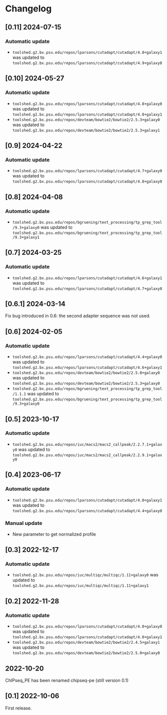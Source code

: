 # Changelog

## [0.11] 2024-07-15

### Automatic update
- `toolshed.g2.bx.psu.edu/repos/lparsons/cutadapt/cutadapt/4.8+galaxy1` was updated to `toolshed.g2.bx.psu.edu/repos/lparsons/cutadapt/cutadapt/4.9+galaxy0`

## [0.10] 2024-05-27

### Automatic update
- `toolshed.g2.bx.psu.edu/repos/lparsons/cutadapt/cutadapt/4.8+galaxy0` was updated to `toolshed.g2.bx.psu.edu/repos/lparsons/cutadapt/cutadapt/4.8+galaxy1`
- `toolshed.g2.bx.psu.edu/repos/devteam/bowtie2/bowtie2/2.5.3+galaxy0` was updated to `toolshed.g2.bx.psu.edu/repos/devteam/bowtie2/bowtie2/2.5.3+galaxy1`

## [0.9] 2024-04-22

### Automatic update
- `toolshed.g2.bx.psu.edu/repos/lparsons/cutadapt/cutadapt/4.7+galaxy0` was updated to `toolshed.g2.bx.psu.edu/repos/lparsons/cutadapt/cutadapt/4.8+galaxy0`

## [0.8] 2024-04-08

### Automatic update
- `toolshed.g2.bx.psu.edu/repos/bgruening/text_processing/tp_grep_tool/9.3+galaxy0` was updated to `toolshed.g2.bx.psu.edu/repos/bgruening/text_processing/tp_grep_tool/9.3+galaxy1`

## [0.7] 2024-03-25

### Automatic update
- `toolshed.g2.bx.psu.edu/repos/lparsons/cutadapt/cutadapt/4.6+galaxy1` was updated to `toolshed.g2.bx.psu.edu/repos/lparsons/cutadapt/cutadapt/4.7+galaxy0`

## [0.6.1] 2024-03-14

Fix bug introduced in 0.6: the second adapter sequence was not used.

## [0.6] 2024-02-05

### Automatic update
- `toolshed.g2.bx.psu.edu/repos/lparsons/cutadapt/cutadapt/4.4+galaxy0` was updated to `toolshed.g2.bx.psu.edu/repos/lparsons/cutadapt/cutadapt/4.6+galaxy1`
- `toolshed.g2.bx.psu.edu/repos/devteam/bowtie2/bowtie2/2.5.0+galaxy0` was updated to `toolshed.g2.bx.psu.edu/repos/devteam/bowtie2/bowtie2/2.5.3+galaxy0`
- `toolshed.g2.bx.psu.edu/repos/bgruening/text_processing/tp_grep_tool/1.1.1` was updated to `toolshed.g2.bx.psu.edu/repos/bgruening/text_processing/tp_grep_tool/9.3+galaxy0`

## [0.5] 2023-10-17

### Automatic update
- `toolshed.g2.bx.psu.edu/repos/iuc/macs2/macs2_callpeak/2.2.7.1+galaxy0` was updated to `toolshed.g2.bx.psu.edu/repos/iuc/macs2/macs2_callpeak/2.2.9.1+galaxy0`

## [0.4] 2023-06-17

### Automatic update
- `toolshed.g2.bx.psu.edu/repos/lparsons/cutadapt/cutadapt/4.0+galaxy1` was updated to `toolshed.g2.bx.psu.edu/repos/lparsons/cutadapt/cutadapt/4.4+galaxy0`

### Manual update
- New parameter to get normalized profile

## [0.3] 2022-12-17

### Automatic update
- `toolshed.g2.bx.psu.edu/repos/iuc/multiqc/multiqc/1.11+galaxy0` was updated to `toolshed.g2.bx.psu.edu/repos/iuc/multiqc/multiqc/1.11+galaxy1`

## [0.2] 2022-11-28

### Automatic update
- `toolshed.g2.bx.psu.edu/repos/lparsons/cutadapt/cutadapt/4.0+galaxy0` was updated to `toolshed.g2.bx.psu.edu/repos/lparsons/cutadapt/cutadapt/4.0+galaxy1`
- `toolshed.g2.bx.psu.edu/repos/devteam/bowtie2/bowtie2/2.4.5+galaxy1` was updated to `toolshed.g2.bx.psu.edu/repos/devteam/bowtie2/bowtie2/2.5.0+galaxy0`

## 2022-10-20
ChIPseq_PE has been renamed chipseq-pe (still version 0.1)

## [0.1] 2022-10-06
First release.
